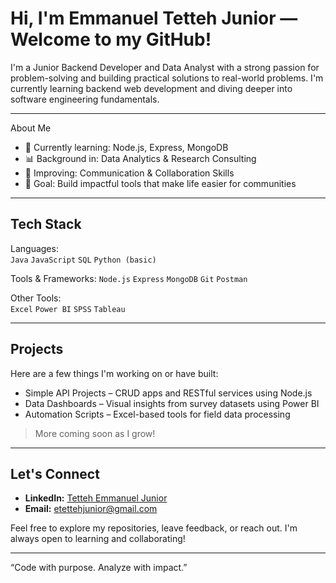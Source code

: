 # Hi, I'm Emmanuel Tetteh Junior — Welcome to my GitHub!

I'm a Junior Backend Developer and Data Analyst with a strong passion for problem-solving and building practical solutions to real-world problems. I'm currently learning backend web development and diving deeper into software engineering fundamentals.

---

 About Me

- 🔭 Currently learning: Node.js, Express, MongoDB
- 📊 Background in: Data Analytics & Research Consulting
- 🌱 Improving: Communication & Collaboration Skills
- 🎯 Goal: Build impactful tools that make life easier for communities

---

## Tech Stack

Languages:  
`Java` `JavaScript` `SQL` `Python (basic)`

Tools & Frameworks: 
`Node.js` `Express` `MongoDB` `Git` `Postman`

Other Tools:  
`Excel` `Power BI` `SPSS` `Tableau`

---

## Projects

Here are a few things I'm working on or have built:

- Simple API Projects – CRUD apps and RESTful services using Node.js
- Data Dashboards – Visual insights from survey datasets using Power BI
- Automation Scripts – Excel-based tools for field data processing

> More coming soon as I grow!

---

## Let's Connect

- **LinkedIn:** [Tetteh Emmanuel Junior](https://www.linkedin.com/in/tetteh-emmanuel-junior-333552172/)
- **Email:** etettehjunior@gmail.com

Feel free to explore my repositories, leave feedback, or reach out. I'm always open to learning and collaborating!

---

“Code with purpose. Analyze with impact.”
